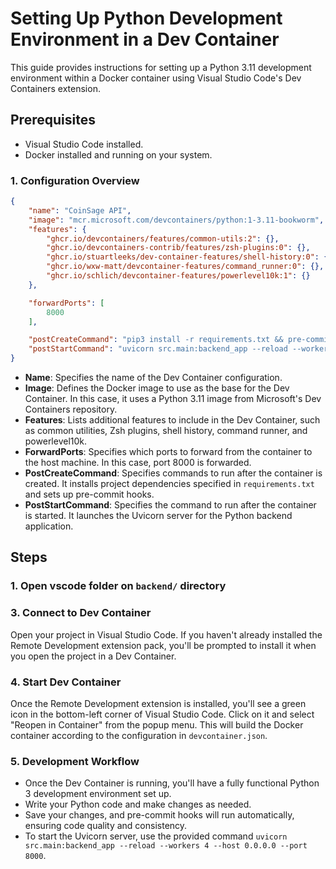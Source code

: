 # Setting Up Python Development Environment in a Dev Container

This guide provides instructions for setting up a Python 3.11 development environment within a Docker container using Visual Studio Code's Dev Containers extension.

## Prerequisites

- Visual Studio Code installed.
- Docker installed and running on your system.

### 1. Configuration Overview

```json
{
	"name": "CoinSage API",
	"image": "mcr.microsoft.com/devcontainers/python:1-3.11-bookworm",
	"features": {
		"ghcr.io/devcontainers/features/common-utils:2": {},
		"ghcr.io/devcontainers-contrib/features/zsh-plugins:0": {},
		"ghcr.io/stuartleeks/dev-container-features/shell-history:0": {},
		"ghcr.io/wxw-matt/devcontainer-features/command_runner:0": {},
		"ghcr.io/schlich/devcontainer-features/powerlevel10k:1": {}
	},

	"forwardPorts": [
		8000
	],

	"postCreateCommand": "pip3 install -r requirements.txt && pre-commit install",
	"postStartCommand": "uvicorn src.main:backend_app --reload --workers 4 --host 0.0.0.0 --port 8000"
}
```


- **Name**: Specifies the name of the Dev Container configuration.
- **Image**: Defines the Docker image to use as the base for the Dev Container. In this case, it uses a Python 3.11 image from Microsoft's Dev Containers repository.
- **Features**: Lists additional features to include in the Dev Container, such as common utilities, Zsh plugins, shell history, command runner, and powerlevel10k.
- **ForwardPorts**: Specifies which ports to forward from the container to the host machine. In this case, port 8000 is forwarded.
- **PostCreateCommand**: Specifies commands to run after the container is created. It installs project dependencies specified in `requirements.txt` and sets up pre-commit hooks.
- **PostStartCommand**: Specifies the command to run after the container is started. It launches the Uvicorn server for the Python backend application.

## Steps

### 1. Open vscode folder on `backend/` directory

### 3. Connect to Dev Container

Open your project in Visual Studio Code. If you haven't already installed the Remote Development extension pack, you'll be prompted to install it when you open the project in a Dev Container.

### 4. Start Dev Container

Once the Remote Development extension is installed, you'll see a green icon in the bottom-left corner of Visual Studio Code. Click on it and select "Reopen in Container" from the popup menu. This will build the Docker container according to the configuration in `devcontainer.json`.

### 5. Development Workflow

- Once the Dev Container is running, you'll have a fully functional Python 3 development environment set up.
- Write your Python code and make changes as needed.
- Save your changes, and pre-commit hooks will run automatically, ensuring code quality and consistency.
- To start the Uvicorn server, use the provided command `uvicorn src.main:backend_app --reload --workers 4 --host 0.0.0.0 --port 8000`.
